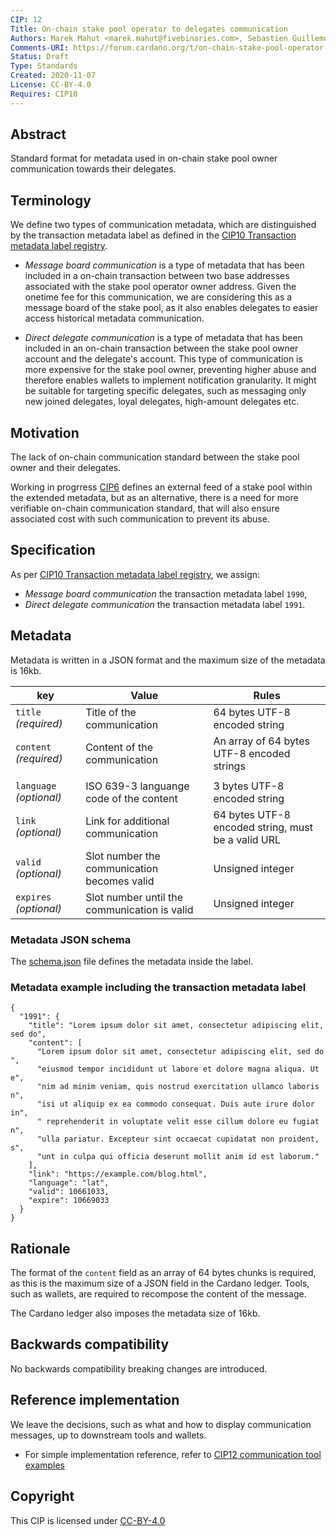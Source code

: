 ```yaml
---
CIP: 12
Title: On-chain stake pool operator to delegates communication
Authors: Marek Mahut <marek.mahut@fivebinaries.com>, Sebastien Guillemot <sebastien@emurgo.io>, Ján Hrnko <jan.hrnko@fivebinaries.com>
Comments-URI: https://forum.cardano.org/t/on-chain-stake-pool-operator-to-delegates-communication/42229
Status: Draft
Type: Standards
Created: 2020-11-07
License: CC-BY-4.0
Requires: CIP10
---
```


## Abstract

Standard format for metadata used in on-chain stake pool owner communication towards their delegates.

## Terminology


We define two types of communication metadata, which are distinguished by the transaction metadata label as defined in the [CIP10 Transaction metadata label registry](https://github.com/cardano-foundation/CIPs/blob/master/CIP10/README.md).

 * *Message board communication* is a type of metadata that has been included in a on-chain transaction between two base addresses associated with the stake pool operator owner address. Given the onetime fee for this communication, we are considering this as a message board of the stake pool, as it also enables delegates to easier access historical metadata communication.

 * *Direct delegate communication* is a type of metadata that has been included in an on-chain transaction between the stake pool owner account and the delegate's account. This type of communication is more expensive for the stake pool owner, preventing higher abuse and therefore enables wallets to implement notification granularity. It might be suitable for targeting specific delegates, such as messaging only new joined delegates, loyal delegates, high-amount delegates etc.



## Motivation

The lack of on-chain communication standard between the stake pool owner and their delegates.

<!-- Link to CIP6 link once/if merged -->

Working in progrress [CIP6](https://github.com/cardano-foundation/CIPs/pull/15) defines an external feed of a stake pool within the extended metadata, but as an alternative, there is a need for more verifiable on-chain communication standard, that will also ensure associated cost with such communication to prevent its abuse.

## Specification

As per [CIP10 Transaction metadata label registry](https://github.com/cardano-foundation/CIPs/blob/master/CIP10/README.md), we assign:

* *Message board communication* the transaction metadata label `1990`,
* *Direct delegate communication* the transaction metadata label `1991`.

## Metadata

Metadata is written in a JSON format and the maximum size of the metadata is 16kb.

| key | Value | Rules |
| --- | ---  | --- |
| `title` *(required)*| Title of the communication | 64 bytes UTF-8 encoded string  |
| `content` *(required)*| Content of the communication | An array of 64 bytes UTF-8 encoded strings |
|||
| `language` *(optional)*| ISO 639-3 languange code of the content | 3 bytes UTF-8 encoded string
| `link` *(optional)*| Link for additional communication | 64 bytes UTF-8 encoded string, must be a valid URL |
| `valid` *(optional)* | Slot number the communication becomes valid | Unsigned integer |
| `expires` *(optional)* | Slot number until the communication is valid | Unsigned integer |

### Metadata JSON schema

The [schema.json](./schema.json) file defines the metadata inside the label.

### Metadata example including the transaction metadata label

```
{
  "1991": {
    "title": "Lorem ipsum dolor sit amet, consectetur adipiscing elit, sed do",
    "content": [
      "Lorem ipsum dolor sit amet, consectetur adipiscing elit, sed do ",
      "eiusmod tempor incididunt ut labore et dolore magna aliqua. Ut e",
      "nim ad minim veniam, quis nostrud exercitation ullamco laboris n",
      "isi ut aliquip ex ea commodo consequat. Duis aute irure dolor in",
      " reprehenderit in voluptate velit esse cillum dolore eu fugiat n",
      "ulla pariatur. Excepteur sint occaecat cupidatat non proident, s",
      "unt in culpa qui officia deserunt mollit anim id est laborum."
    ],
    "link": "https://example.com/blog.html",
    "language": "lat",
    "valid": 10661033,
    "expire": 10669033
  }
}
```

## Rationale

The format of the `content` field as an array of 64 bytes chunks is required, as this is the maximum size of a JSON field in the Cardano ledger. Tools, such as wallets, are required to recompose the content of the message.

The Cardano ledger also imposes the metadata size of 16kb.


## Backwards compatibility

No backwards compatibility breaking changes are introduced.

## Reference implementation

We leave the decisions, such as what and how to display communication messages, up to downstream tools and wallets.

 * For simple implementation reference, refer to [CIP12 communication tool examples](https://github.com/fivebinaries/cip-metadata-communication-example)

## Copyright

This CIP is licensed under [CC-BY-4.0](https://creativecommons.org/licenses/by/4.0/legalcode)
